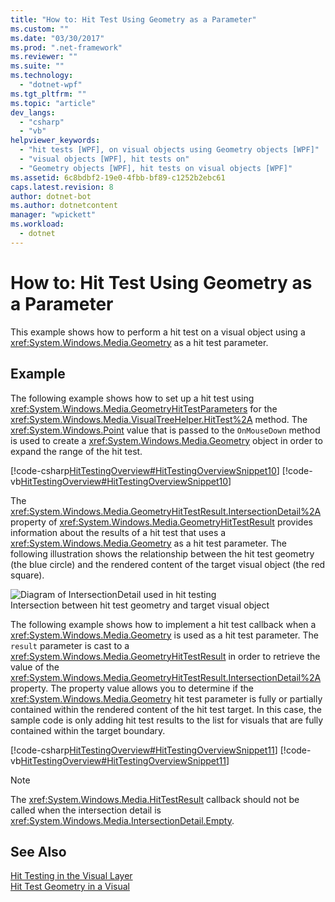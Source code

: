 ```yaml
---
title: "How to: Hit Test Using Geometry as a Parameter"
ms.custom: ""
ms.date: "03/30/2017"
ms.prod: ".net-framework"
ms.reviewer: ""
ms.suite: ""
ms.technology: 
  - "dotnet-wpf"
ms.tgt_pltfrm: ""
ms.topic: "article"
dev_langs: 
  - "csharp"
  - "vb"
helpviewer_keywords: 
  - "hit tests [WPF], on visual objects using Geometry objects [WPF]"
  - "visual objects [WPF], hit tests on"
  - "Geometry objects [WPF], hit tests on visual objects [WPF]"
ms.assetid: 6c8bdbf2-19e0-4fbb-bf89-c1252b2ebc61
caps.latest.revision: 8
author: dotnet-bot
ms.author: dotnetcontent
manager: "wpickett"
ms.workload: 
  - dotnet
---
```

# How to: Hit Test Using Geometry as a Parameter
This example shows how to perform a hit test on a visual object using a <xref:System.Windows.Media.Geometry> as a hit test parameter.  
  
## Example  
 The following example shows how to set up a hit test using <xref:System.Windows.Media.GeometryHitTestParameters> for the <xref:System.Windows.Media.VisualTreeHelper.HitTest%2A> method. The <xref:System.Windows.Point> value that is passed to the `OnMouseDown` method is used to create a <xref:System.Windows.Media.Geometry> object in order to expand the range of the hit test.  
  
 [!code-csharp[HitTestingOverview#HitTestingOverviewSnippet10](../../../../samples/snippets/csharp/VS_Snippets_Wpf/HitTestingOverview/CSharp/GeometryHitTest.cs#hittestingoverviewsnippet10)]
 [!code-vb[HitTestingOverview#HitTestingOverviewSnippet10](../../../../samples/snippets/visualbasic/VS_Snippets_Wpf/HitTestingOverview/visualbasic/geometryhittest.vb#hittestingoverviewsnippet10)]  
  
 The <xref:System.Windows.Media.GeometryHitTestResult.IntersectionDetail%2A> property of <xref:System.Windows.Media.GeometryHitTestResult> provides information about the results of a hit test that uses a <xref:System.Windows.Media.Geometry> as a hit test parameter. The following illustration shows the relationship between the hit test geometry (the blue circle) and the rendered content of the target visual object (the red square).  
  
 ![Diagram of IntersectionDetail used in hit testing](../../../../docs/framework/wpf/graphics-multimedia/media/intersectiondetail01.png "IntersectionDetail01")  
Intersection between hit test geometry and target visual object  
  
 The following example shows how to implement a hit test callback when a <xref:System.Windows.Media.Geometry> is used as a hit test parameter. The `result` parameter is cast to a <xref:System.Windows.Media.GeometryHitTestResult> in order to retrieve the value of the <xref:System.Windows.Media.GeometryHitTestResult.IntersectionDetail%2A> property. The property value allows you to determine if the <xref:System.Windows.Media.Geometry> hit test parameter is fully or partially contained within the rendered content of the hit test target. In this case, the sample code is only adding hit test results to the list for visuals that are fully contained within the target boundary.  
  
 [!code-csharp[HitTestingOverview#HitTestingOverviewSnippet11](../../../../samples/snippets/csharp/VS_Snippets_Wpf/HitTestingOverview/CSharp/GeometryHitTest.cs#hittestingoverviewsnippet11)]
 [!code-vb[HitTestingOverview#HitTestingOverviewSnippet11](../../../../samples/snippets/visualbasic/VS_Snippets_Wpf/HitTestingOverview/visualbasic/geometryhittest.vb#hittestingoverviewsnippet11)]  
  
> [!NOTE]
>  The <xref:System.Windows.Media.HitTestResult> callback should not be called when the intersection detail is <xref:System.Windows.Media.IntersectionDetail.Empty>.  
  
## See Also  
 [Hit Testing in the Visual Layer](../../../../docs/framework/wpf/graphics-multimedia/hit-testing-in-the-visual-layer.md)  
 [Hit Test Geometry in a Visual](../../../../docs/framework/wpf/graphics-multimedia/how-to-hit-test-geometry-in-a-visual.md)

